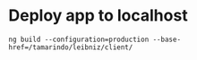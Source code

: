 # Deploy app to localhost
```shell
ng build --configuration=production --base-href=/tamarindo/leibniz/client/
```